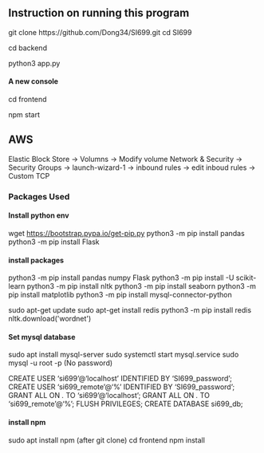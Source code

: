 <h2> Instruction on running this program </h2>
git clone https://github.com/Dong34/SI699.git
cd SI699

cd backend

python3 app.py

<h4> A new console </h4>

cd frontend

npm start

<h2>AWS</h2>
Elastic Block Store -> Volumns -> Modify volume
Network & Security -> Security Groups -> launch-wizard-1 -> inbound rules -> edit inboud rules -> Custom TCP


<h3> Packages Used </h3>
<h4>Install python env</h4>

wget https://bootstrap.pypa.io/get-pip.py
python3 -m pip install pandas
python3 -m pip install Flask

<h4>install packages</h4>
python3 -m pip install pandas numpy Flask 
python3 -m pip install -U scikit-learn
python3 -m pip install nltk
python3 -m pip install seaborn
python3 -m pip install matplotlib
python3 -m pip install mysql-connector-python 

sudo apt-get update
sudo apt-get install redis
python3 -m pip install redis
nltk.download('wordnet')

<h4>Set mysql database</h4>
sudo apt install mysql-server
sudo systemctl start mysql.service
sudo mysql -u root -p (No password)

CREATE USER ‘si699’@‘localhost’ IDENTIFIED BY ‘SI699_password’;
CREATE USER ‘si699_remote’@‘%’ IDENTIFIED BY ‘SI699_password’;
GRANT ALL ON *.* TO ‘si699’@‘localhost’;
GRANT ALL ON *.* TO ‘si699_remote’@‘%’;
FLUSH PRIVILEGES;
CREATE DATABASE si699_db;

<h4>install npm</h4>
sudo apt install npm
(after git clone)
cd frontend
npm install

